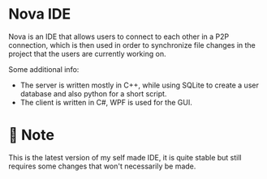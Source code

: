 # Nova IDE

Nova is an IDE that allows users to connect to each other in a P2P connection, which is then used in order to synchronize file changes in the project that the users are currently working on.

Some additional info:

- The server is written mostly in C++, while using SQLite to create a user database and also python for a short script.
- The client is written in C#, WPF is used for the GUI.

# 📄 Note

This is the latest version of my self made IDE, it is quite stable but still requires some changes that won't necessarily be made.
